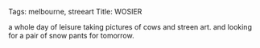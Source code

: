 Tags: melbourne, streeart
Title: WOSIER
  
a whole day of leisure taking pictures of cows and streen art. and looking for a pair of snow pants for tomorrow.